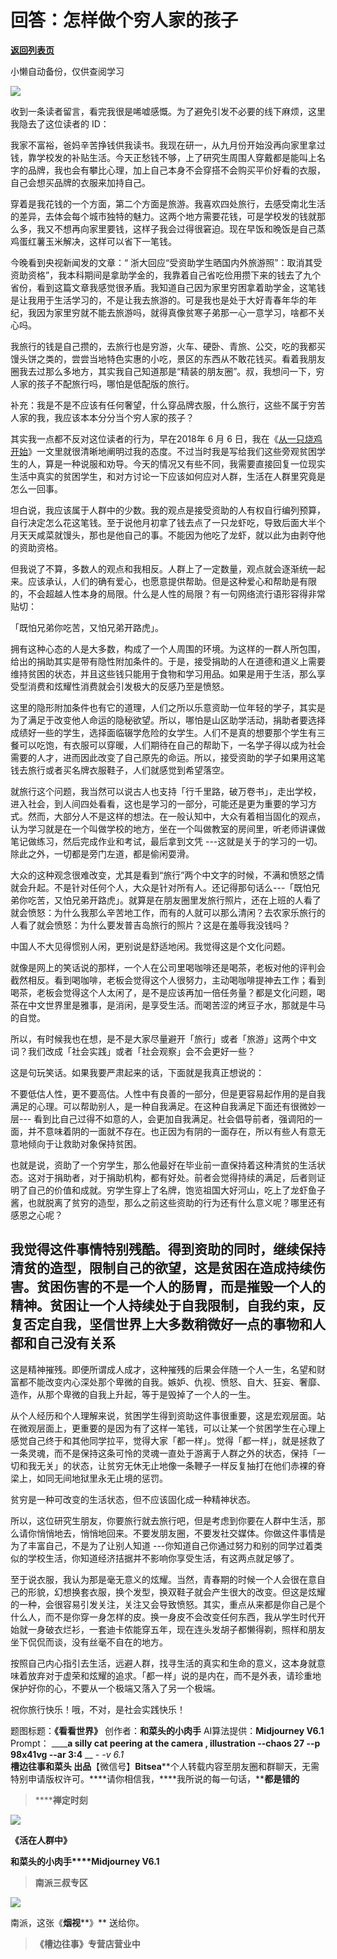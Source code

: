 # 回答：怎样做个穷人家的孩子

[**返回列表页**](/gzh/槽边往事)

小懒自动备份，仅供查阅学习

![](https://mmbiz.qpic.cn/mmbiz_jpg/Ia6gU9JNtkrqkSSrIrHibHnXWNRAvdTDXppUnhKWYE55Qt0PF4heeibDJIu0hJibia4KS04sC6BQEQ4ial4x2lOcb0g/640?wx_fmt=jpeg&from;=appmsg)

收到一条读者留言，看完我很是唏嘘感慨。为了避免引发不必要的线下麻烦，这里我隐去了这位读者的 ID：

我家不富裕，爸妈辛苦挣钱供我读书。我现在研一，从九月份开始没再向家里拿过钱，靠学校发的补贴生活。今天正愁钱不够，上了研究生周围人穿戴都是能叫上名字的品牌，我也会有攀比心理，加上自己本身不会穿搭不会购买平价好看的衣服，自己会想买品牌的衣服来加持自己。

穿着是我花钱的一个方面，第二个方面是旅游。我喜欢四处旅行，去感受南北生活的差异，去体会每个城市独特的魅力。这两个地方需要花钱，可是学校发的钱就那么多，我又不想再向家里要钱，这样子我会过得很窘迫。现在早饭和晚饭是自己蒸鸡蛋红薯玉米解决，这样可以省下一笔钱。

今晚看到央视新闻发的文章：“
浙大回应“受资助学生晒国内外旅游照”：取消其受资助资格”，我本科期间是拿助学金的，我靠着自己省吃俭用攒下来的钱去了九个省份，看到这篇文章我感觉很矛盾。我知道自己因为家里穷困拿着助学金，这笔钱是让我用于生活学习的，不是让我去旅游的。可是我也是处于大好青春年华的年纪，我因为家里穷就不能去旅游吗，就得真像贫寒子弟那一心一意学习，啥都不关心吗。

我旅行的钱是自己攒的，去旅行也是穷游，火车、硬卧、青旅、公交，吃的我都买馒头饼之类的，尝尝当地特色实惠的小吃，景区的东西从不敢花钱买。看着我朋友圈我去过那么多地方，其实我自己知道那是“精装的朋友圈”。叔，我想问一下，穷人家的孩子不配旅行吗，哪怕是低配版的旅行。

补充：我是不是不应该有任何奢望，什么穿品牌衣服，什么旅行，这些不属于穷苦人家的我，我应该本本分分当个穷人家的孩子？

其实我一点都不反对这位读者的行为，早在2018年 6 月 6
日，我在《[从一只烧鸡开始](http://mp.weixin.qq.com/s?__biz=MjM5MjAzODU2MA==&mid=2652782267&idx=1&sn=70609652ffa2f375a1fb9151bef9f9e4&chksm=bd46f5748a317c62237fb7038bc369607a74e1c6d18ae6042ecebb309554d14c5df851b43379&scene=21#wechat_redirect)》一文里就很清晰地阐明过我的态度。不过当时我是写给我们这些旁观贫困学生的人，算是一种说服和劝导。今天的情况又有些不同，我需要直接回复一位现实生活中真实的贫困学生，和对方讨论一下应该如何应对人群，生活在人群里究竟是怎么一回事。  

坦白说，我应该属于人群中的少数。我的观点是接受资助的人有权自行编列预算，自行决定怎么花这笔钱。至于说他月初拿了钱去点了一只龙虾吃，导致后面大半个月天天咸菜就馒头，那也是他自己的事。不能因为他吃了龙虾，就以此为由剥夺他的资助资格。

但我说了不算，多数人的观点和我相反。人群上了一定数量，观点就会逐渐统一起来。应该承认，人们的确有爱心，也愿意提供帮助。但是这种爱心和帮助是有限的，不会超越人性本身的局限。什么是人性的局限？有一句网络流行语形容得非常贴切：

「既怕兄弟你吃苦，又怕兄弟开路虎」。  

拥有这种心态的人是大多数，构成了一个人周围的环境。为这样的一群人所包围，给出的捐助其实是带有隐性附加条件的。于是，接受捐助的人在道德和道义上需要维持贫困的状态，并且这些钱只能用于食物和学习用品。如果是用于生活，那么享受型消费和炫耀性消费就会引发极大的反感乃至是愤怒。  

这里的隐形附加条件也有它的道理，人们之所以乐意资助一位年轻的学子，其实是为了满足于改变他人命运的隐秘欲望。所以，哪怕是山区助学活动，捐助者要选择成绩好一些的学生，选择面临辍学危险的女学生。人们不是真的想要那个学生有三餐可以吃饱，有衣服可以穿暖，人们期待在自己的帮助下，一名学子得以成为社会需要的人才，进而因此改变了自己原先的命运。所以，接受资助的学子如果用这笔钱去旅行或者买名牌衣服鞋子，人们就感觉到希望落空。

就旅行这个问题，我当然可以说古人也支持「行千里路，破万卷书」，走出学校，进入社会，到人间四处看看，这也是学习的一部分，可能还是更为重要的学习方式。然而，大部分人不是这样的想法。在一般认知中，大众有着相当固化的观点，认为学习就是在一个叫做学校的地方，坐在一个叫做教室的房间里，听老师讲课做笔记做练习，然后完成作业和考试，最后拿到文凭
---这就是关于的学习的一切。除此之外，一切都是旁门左道，都是偷闲耍滑。  

大众的这种观念很难改变，尤其是看到“旅行”两个中文字的时候，不满和愤怒之情就会升起。不是针对任何个人，大众是针对所有人。还记得那句话么---「既怕兄弟你吃苦，又怕兄弟开路虎」。就算是在朋友圈里发旅行照片，还在上班的人看了就会愤怒：为什么我那么辛苦地工作，而有的人就可以那么清闲？去农家乐旅行的人看了就会愤怒：为什么要发普吉岛旅行的照片？这是在羞辱我没钱吗？  

中国人不大见得惯别人闲，更别说是舒适地闲。我觉得这是个文化问题。  

就像是网上的笑话说的那样，一个人在公司里喝咖啡还是喝茶，老板对他的评判会截然相反。看到喝咖啡，老板会觉得这个人很努力，主动喝咖啡提神去工作；看到喝茶，老板会觉得这个人太闲了，是不是应该再加一倍任务量？都是文化问题，喝茶在中文世界里是雅事，是消闲，是享受生活。而喝苦涩的烤豆子水，那就是牛马的自觉。  

所以，有时候我也在想，是不是大家尽量避开「旅行」或者「旅游」这两个中文词？我们改成「社会实践」或者「社会观察」会不会更好一些？

这是句玩笑话。如果我要严肃起来的话，下面就是我真正想说的：

不要低估人性，更不要高估。人性中有良善的一部分，但是更容易起作用的是自我满足的心理。可以帮助别人，是一种自我满足。在这种自我满足下面还有很微妙一层---
看到比自己过得不如意的人，会更加自我满足。社会倡导前者，强调阳的一面，并不意味着阴的一面就不存在。也正因为有阴的一面存在，所以有些人有意无意地倾向于让救助对象保持贫困。

也就是说，资助了一个穷学生，那么他最好在毕业前一直保持着这种清贫的生活状态。这对于捐助者，对于捐助机构，都有好处。前者会觉得持续的满足，后者则证明了自己的价值和成就。穷学生穿上了名牌，饱览祖国大好河山，吃上了龙虾鱼子酱，也就脱离了贫穷的造型，那么之前这些资助的行为还有什么意义呢？哪里还有感恩之心呢？

我觉得这件事情特别残酷。得到资助的同时，继续保持清贫的造型，限制自己的欲望，这是贫困在造成持续伤害。贫困伤害的不是一个人的肠胃，而是摧毁一个人的精神。贫困让一个人持续处于自我限制，自我约束，反复否定自我，坚信世界上大多数稍微好一点的事物和人都和自己没有关系
---
这是精神摧残。即便所谓成人成才，这种摧残的后果会伴随一个人一生，名望和财富都不能改变内心深处那个卑微的自我。嫉妒、仇视、愤怒、自大、狂妄、奢靡、造作，从那个卑微的自我上升起，等于是毁掉了一个人的一生。  

从个人经历和个人理解来说，贫困学生得到资助这件事很重要，这是宏观层面。站在微观层面上，更重要的是因为有了这样一笔钱，可以让某一个贫困学生在心理上感觉自己终于和其他同学拉平，觉得大家「都一样」。觉得「都一样」，就是拯救了一条灵魂，而不是保持这条可怜的灵魂一直处于游离于人群之外的状态，保持「一切和我无关」的状态，让贫穷无休无止地像一条鞭子一样反复抽打在他们赤裸的脊梁上，如同无间地狱里永无止境的惩罚。

贫穷是一种可改变的生活状态，但不应该固化成一种精神状态。

所以，这位研究生朋友，你要旅行就去旅行吧，但是考虑到你要在人群中生活，那么请你悄悄地去，悄悄地回来。不要发朋友圈，不要发社交媒体。你做这件事情是为了丰富自己，不是为了让别人知道
---你知道自己你通过努力和别的同学过着类似的学校生活，你知道经济拮据并不影响你享受生活，有这两点就足够了。

至于说衣服，我认为那是毫无意义的炫耀。当然，青春期的时候一个人会很在意自己的形貌，幻想换套衣服，换个发型，换双鞋子就会产生很大的改变。但这是炫耀的一种，会很容易引发关注，关注又会导致愤怒。其实，重点从来都是你自己是个什么人，而不是你穿一身怎样的皮。换一身皮不会改变任何东西，我从学生时代开始就一身破衣烂衫，一套迪卡侬能穿五年，现在连头发胡子都懒得剃，照样和朋友坐下侃侃而谈，没有丝毫不自在的地方。

按照自己内心指引去生活，远避人群，找寻生活的真实和生命的意义，这本身就意味着放弃对于虚荣和炫耀的追求。「都一样」说的是内在，而不是外表，请珍重地保护好你的心，不要从一个极端又落入了另一个极端。

祝你旅行快乐！哦，不对，是社会实践快乐！

  

题图标题：**《看看世界》** 创作者：**和菜头的小肉手** AI算法提供：**Midjourney V6.1** Prompt： ______a
silly cat peering at the camera , illustration --chaos 27 --p 98x41vg --ar
3:4__ __ __-_ -v 6.1_  
**槽边往事****和菜头
出品******【微信号】****Bitsea******个人转载内容至朋友圈和群聊天，无需特别申请版权许可。****请你相信我，****我所说的每一句话，****都是错的**

> ******禅定时刻**

![](https://mmbiz.qpic.cn/mmbiz_jpg/Ia6gU9JNtkqBPKEm9Hib1SIvDehevy8TYc74Mc25d2Ukelb3tDibeF6QrQQxQTQG91uAro4CqqqWqd8jTQLvU14g/640?wx_fmt=jpeg&from;=appmsg)

**《活在人群中》**

**和菜头的小肉手****Midjourney V6.1**

> **南派三叔专区**

![](https://mmbiz.qpic.cn/mmbiz_jpg/Ia6gU9JNtkqxKI5ia4ibiaYJ8GuoBIia8wUZzwa22QXo9ATk7PUCZwgjYbUiaa3J4oH439TjjAJP9vCpM3u33Bk2xnQ/640?wx_fmt=jpeg&from;=appmsg)

南派，这张《**烟视****》** 送给你。

> **《槽边往事》专营店营业中**

  

